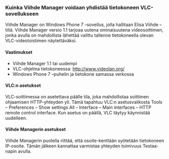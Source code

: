 ### Kuinka Viihde Manager voidaan yhdistää tietokoneen VLC-sovellukseen ###
Viihde Manager on Windows Phone 7 –sovellus, jolla hallitaan Elisa Viihde –tiliä. Viihde Manager versio 1.1 tarjoaa uutena ominaisuutena videosoittimen, jonka avulla on mahdollista lähettää valittu tallenne tietokoneella olevan VLC-videotoistimen näytettäväksi.

#### Vaatimukset ####
* Viihde Manager 1.1 tai uudempi 
* VLC-ohjelma tietokoneessa: http://www.videolan.org/ 
* Windows Phone 7 –puhelin ja tietokone samassa verkossa

#### VLC:n asetukset ####
VLC-soittimessa on asetettava päälle tila, joka mahdollistaa soittimen ohjaamisen HTTP-yhteyden yli. Tämä tapahtuu VLC:n asetusvalikosta Tools – Preferences – Show settings All – Interface – Main interfaces – HTTP remote control interface. Kun asetus on päällä, VLC täytyy käynnistää uudelleen.

#### Viihde Managerin asetukset ####
Viihde Managerin puolella riittää, että osoite-kenttään syötetään tietokoneen IP-osoite. Tämän jälkeen kannattaa varmistaa yhteyden toimivuus Testaa-napin avulla.
